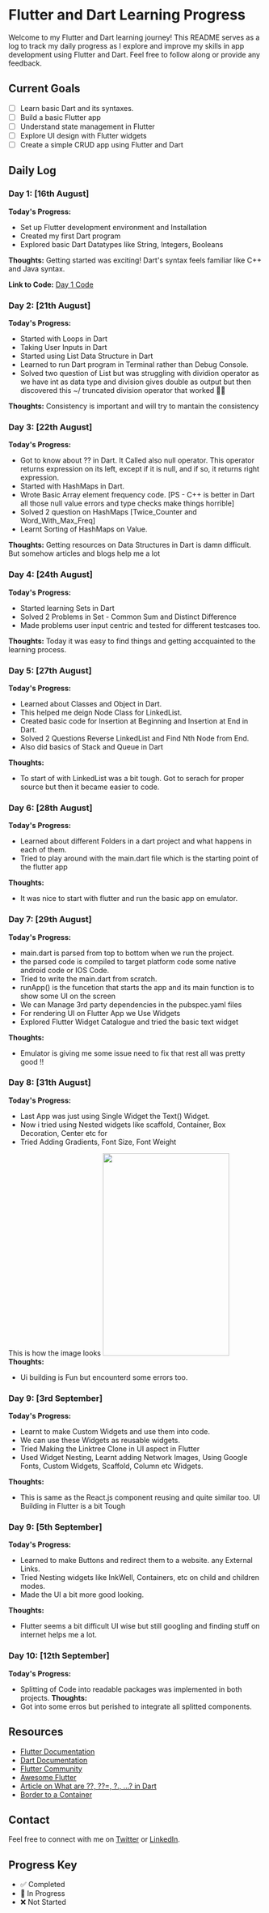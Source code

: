 # Flutter and Dart Learning Progress

Welcome to my Flutter and Dart learning journey! This README serves as a log to track my daily progress as I explore and improve my skills in app development using Flutter and Dart. Feel free to follow along or provide any feedback.

## Current Goals

- [ ] Learn basic Dart and its syntaxes.
- [ ] Build a basic Flutter app
- [ ] Understand state management in Flutter
- [ ] Explore UI design with Flutter widgets
- [ ] Create a simple CRUD app using Flutter and Dart

## Daily Log

### Day 1: [16th August]

**Today's Progress:**
- Set up Flutter development environment and Installation
- Created my first Dart program
- Explored basic Dart Datatypes like String, Integers, Booleans

**Thoughts:**
Getting started was exciting! Dart's syntax feels familiar like C++ and Java syntax.

**Link to Code:**
[Day 1 Code](https://github.com/Kush-munot/Flutter_Projects/blob/master/Dart_Basics/Basic_Datatypes.dart)

### Day 2: [21th August]

**Today's Progress:**
- Started with Loops in Dart
- Taking User Inputs in Dart
- Started using List Data Structure in Dart
- Learned to run Dart program in Terminal rather than Debug Console.
- Solved two question of List but was struggling with dividion operator as we have int as data type and division gives double as output but then discovered this ~/ truncated division operator that worked 🥳🥳

**Thoughts:**
Consistency is important and will try to mantain the consistency 

### Day 3: [22th August]

**Today's Progress:**
- Got to know about ?? in Dart. It Called also null operator. This operator returns expression on its left, except if it is null, and if so, it returns right expression.
- Started with HashMaps in Dart. 
- Wrote Basic Array element frequency code. [PS - C++ is better in Dart all those null value errors and type checks make things horrible]
- Solved 2 question on HashMaps [Twice_Counter and Word_With_Max_Freq]
- Learnt Sorting of HashMaps on Value.

**Thoughts:**
Getting resources on Data Structures in Dart is damn difficult. But somehow articles and blogs help me a lot 

### Day 4: [24th August]

**Today's Progress:**
- Started learning Sets in Dart
- Solved 2 Problems in Set - Common Sum and Distinct Difference
- Made problems user input centric and tested for different testcases too.

**Thoughts:**
Today it was easy to find things and getting accquainted to the learning process.

### Day 5: [27th August]

**Today's Progress:**
- Learned about Classes and Object in Dart.
- This helped me deign Node Class for LinkedList.
- Created basic code for Insertion at Beginning and Insertion at End in Dart.
- Solved 2 Questions Reverse LinkedList and Find Nth Node from End. 
- Also did basics of Stack and Queue in Dart

**Thoughts:**
- To start of with LinkedList was a bit tough. Got to serach for proper source but then it became easier to code.
  
### Day 6: [28th August]

**Today's Progress:**
- Learned about different Folders in a dart project and what happens in each of them.
- Tried to play around with the main.dart file which is the starting point of the flutter app

**Thoughts:**
- It was nice to start with flutter and run the basic app on emulator.
### Day 7: [29th August]

**Today's Progress:**
- main.dart is parsed from top to bottom when we run the project.
- the parsed code is compiled to target platform code some native android code or IOS Code.
- Tried to write the main.dart from scratch. 
- runApp() is the funcetion that starts the app and its main function is to show some UI on the screen
- We can Manage 3rd party dependencies in the pubspec.yaml files
- For rendering UI on Flutter App we Use Widgets
- Explored Flutter Widget Catalogue  and tried the basic text widget

**Thoughts:**
- Emulator is giving me some issue need to fix that rest all was pretty good !!
### Day 8: [31th August]

**Today's Progress:**
- Last App was just using Single Widget the Text() Widget.
- Now i tried using Nested widgets like scaffold, Container, Box Decoration, Center etc for 
- Tried Adding Gradients, Font Size, Font Weight 

This is how the image looks
<img src="https://i.imgur.com/brzAdOZ.png" height="400px" width="250px"> </br>
**Thoughts:**
- Ui building is Fun but encounterd some errors too.

### Day 9: [3rd September]

**Today's Progress:**
- Learnt to make Custom Widgets and use them into code. 
- We can use these Widgets as reusable widgets.
- Tried Making the Linktree Clone in UI aspect in Flutter
- Used Widget Nesting, Learnt adding Network Images, Using Google Fonts, Custom Widgets, Scaffold, Column etc Widgets.

**Thoughts:**
- This is same as the React.js component reusing and quite similar too. UI Building in Flutter is a bit Tough 
### Day 9: [5th September]

**Today's Progress:**
- Learned to make Buttons and redirect them to a website. any External Links.
- Tried Nesting widgets like InkWell, Containers, etc on child and children modes.
- Made the UI a bit more good looking.

**Thoughts:**
- Flutter seems a bit difficult UI wise but still googling and finding stuff on internet helps me a lot.
### Day 10: [12th September]

**Today's Progress:**
- Splitting of Code into readable packages was implemented in both projects.
**Thoughts:**
- Got into some erros but perished to integrate all splitted components.



## Resources

- [Flutter Documentation](https://flutter.dev/docs)
- [Dart Documentation](https://dart.dev/guides)
- [Flutter Community](https://fluttercommunity.dev)
- [Awesome Flutter](https://github.com/Solido/awesome-flutter)
- [Article on What are ??, ??=, ?., …? in Dart](https://jelenaaa.medium.com/what-are-in-dart-df1f11706dd6)
- [Border to a Container](https://stackoverflow.com/questions/57777737/flutter-give-container-rounded-border)

## Contact

Feel free to connect with me on [Twitter](https://twitter.com/intent/follow?screen_name=kushjain_17) or [LinkedIn](https://www.linkedin.com/in/kush-munot/).

## Progress Key

- ✅ Completed
- 🚧 In Progress
- ❌ Not Started

